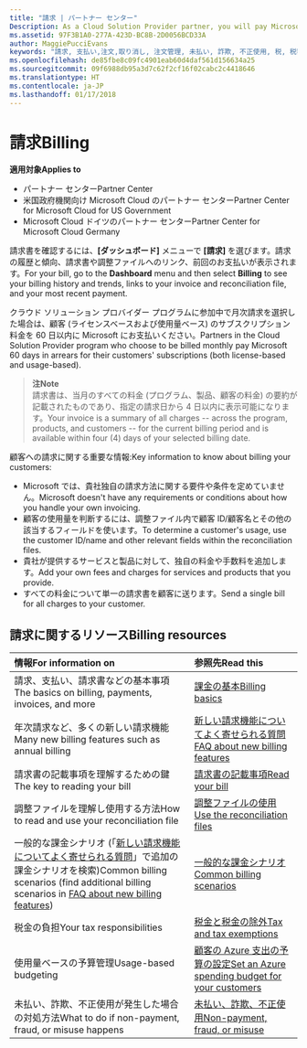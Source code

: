 ```yaml
---
title: "請求 | パートナー センター"
Description: As a Cloud Solution Provider partner, you will pay Microsoft 60 days in arrears for the license-based and usage-based subscriptions of your customers.
ms.assetid: 97F3B1A0-277A-423D-BC8B-2D0056BCD33A
author: MaggiePucciEvans
keywords: "請求, 支払い,注文,取り消し, 注文管理, 未払い, 詐欺, 不正使用, 税, 税額控除, 調整ファイル, 調整用のファイル"
ms.openlocfilehash: de85fbe8c09fc4901eab60d4daf561d156634a25
ms.sourcegitcommit: 09f6988db95a3d7c62f2cf16f02cabc2c4418646
ms.translationtype: HT
ms.contentlocale: ja-JP
ms.lasthandoff: 01/17/2018
---
```

# <a name="billing"></a><span data-ttu-id="c786a-103">請求</span><span class="sxs-lookup"><span data-stu-id="c786a-103">Billing</span></span>

**<span data-ttu-id="c786a-104">適用対象</span><span class="sxs-lookup"><span data-stu-id="c786a-104">Applies to</span></span>**

-  <span data-ttu-id="c786a-105">パートナー センター</span><span class="sxs-lookup"><span data-stu-id="c786a-105">Partner Center</span></span>
-  <span data-ttu-id="c786a-106">米国政府機関向け Microsoft Cloud のパートナー センター</span><span class="sxs-lookup"><span data-stu-id="c786a-106">Partner Center for Microsoft Cloud for US Government</span></span>
-  <span data-ttu-id="c786a-107">Microsoft Cloud ドイツのパートナー センター</span><span class="sxs-lookup"><span data-stu-id="c786a-107">Partner Center for Microsoft Cloud Germany</span></span>

<span data-ttu-id="c786a-108">請求書を確認するには、**[ダッシュボード]** メニューで **[請求]** を選びます。請求の履歴と傾向、請求書や調整ファイルへのリンク、前回のお支払いが表示されます。</span><span class="sxs-lookup"><span data-stu-id="c786a-108">For your bill, go to the **Dashboard** menu and then select **Billing** to see your billing history and trends, links to your invoice and reconciliation file, and your most recent payment.</span></span>

<span data-ttu-id="c786a-109">クラウド ソリューション プロバイダー プログラムに参加中で月次請求を選択した場合は、顧客 (ライセンスベースおよび使用量ベース) のサブスクリプション料金を 60 日以内に Microsoft にお支払いください。</span><span class="sxs-lookup"><span data-stu-id="c786a-109">Partners in the Cloud Solution Provider program who choose to be billed monthly pay Microsoft 60 days in arrears for their customers' subscriptions (both license-based and usage-based).</span></span>

>**<span data-ttu-id="c786a-110">注</span><span class="sxs-lookup"><span data-stu-id="c786a-110">Note</span></span>**<br>
<span data-ttu-id="c786a-111">請求書は、当月のすべての料金 (プログラム、製品、顧客の料金) の要約が記載されたものであり、指定の請求日から 4 日以内に表示可能になります。</span><span class="sxs-lookup"><span data-stu-id="c786a-111">Your invoice is a summary of all charges -- across the program, products, and customers -- for the current billing period and is available within four (4) days of your selected billing date.</span></span>

<span data-ttu-id="c786a-112">顧客への請求に関する重要な情報:</span><span class="sxs-lookup"><span data-stu-id="c786a-112">Key information to know about billing your customers:</span></span>

-   <span data-ttu-id="c786a-113">Microsoft では、貴社独自の請求方法に関する要件や条件を定めていません。</span><span class="sxs-lookup"><span data-stu-id="c786a-113">Microsoft doesn't have any requirements or conditions about how you handle your own invoicing.</span></span>
-   <span data-ttu-id="c786a-114">顧客の使用量を判断するには、調整ファイル内で顧客 ID/顧客名とその他の該当するフィールドを使います。</span><span class="sxs-lookup"><span data-stu-id="c786a-114">To determine a customer's usage, use the customer ID/name and other relevant fields within the reconciliation files.</span></span>
-   <span data-ttu-id="c786a-115">貴社が提供するサービスと製品に対して、独自の料金や手数料を追加します。</span><span class="sxs-lookup"><span data-stu-id="c786a-115">Add your own fees and charges for services and products that you provide.</span></span>
-   <span data-ttu-id="c786a-116">すべての料金について単一の請求書を顧客に送ります。</span><span class="sxs-lookup"><span data-stu-id="c786a-116">Send a single bill for all charges to your customer.</span></span>

## <a name="billing-resources"></a><span data-ttu-id="c786a-117">請求に関するリソース</span><span class="sxs-lookup"><span data-stu-id="c786a-117">Billing resources</span></span>
|**<span data-ttu-id="c786a-118">情報</span><span class="sxs-lookup"><span data-stu-id="c786a-118">For information on</span></span>**   |**<span data-ttu-id="c786a-119">参照先</span><span class="sxs-lookup"><span data-stu-id="c786a-119">Read this</span></span>**    |
|:-----------------------------|:-----------------|
|<span data-ttu-id="c786a-120">請求、支払い、請求書などの基本事項</span><span class="sxs-lookup"><span data-stu-id="c786a-120">The basics on billing, payments, invoices, and  more</span></span>   |[<span data-ttu-id="c786a-121">課金の基本</span><span class="sxs-lookup"><span data-stu-id="c786a-121">Billing basics</span></span>](billing-basics.md)
|<span data-ttu-id="c786a-122">年次請求など、多くの新しい請求機能</span><span class="sxs-lookup"><span data-stu-id="c786a-122">Many new billing features such as annual billing</span></span>   |[<span data-ttu-id="c786a-123">新しい請求機能についてよく寄せられる質問</span><span class="sxs-lookup"><span data-stu-id="c786a-123">FAQ about new billing features</span></span>](faq-about-new-billing-features.md)|
|<span data-ttu-id="c786a-124">請求書の記載事項を理解するための鍵</span><span class="sxs-lookup"><span data-stu-id="c786a-124">The key to reading your bill</span></span>   |[<span data-ttu-id="c786a-125">請求書の記載事項</span><span class="sxs-lookup"><span data-stu-id="c786a-125">Read your bill</span></span>](read-your-bill.md)   |
|<span data-ttu-id="c786a-126">調整ファイルを理解し使用する方法</span><span class="sxs-lookup"><span data-stu-id="c786a-126">How to read and use your reconciliation file</span></span>   |[<span data-ttu-id="c786a-127">調整ファイルの使用</span><span class="sxs-lookup"><span data-stu-id="c786a-127">Use the reconciliation files</span></span>](use-the-reconciliation-files.md)|
|<span data-ttu-id="c786a-128">一般的な課金シナリオ (「[新しい請求機能についてよく寄せられる質問](faq-about-new-billing-features.md)」で追加の課金シナリオを検索)</span><span class="sxs-lookup"><span data-stu-id="c786a-128">Common billing scenarios (find additional billing scenarios in [FAQ about new billing features](faq-about-new-billing-features.md))</span></span>|[<span data-ttu-id="c786a-129">一般的な課金シナリオ</span><span class="sxs-lookup"><span data-stu-id="c786a-129">Common billing scenarios</span></span>](common-billing-scenarios.md)|
|<span data-ttu-id="c786a-130">税金の負担</span><span class="sxs-lookup"><span data-stu-id="c786a-130">Your tax responsibilities</span></span>   | [<span data-ttu-id="c786a-131">税金と税金の除外</span><span class="sxs-lookup"><span data-stu-id="c786a-131">Tax and tax exemptions</span></span>](tax-and-tax-exemptions.md)|
|<span data-ttu-id="c786a-132">使用量ベースの予算管理</span><span class="sxs-lookup"><span data-stu-id="c786a-132">Usage-based budgeting</span></span>    |[<span data-ttu-id="c786a-133">顧客の Azure 支出の予算の設定</span><span class="sxs-lookup"><span data-stu-id="c786a-133">Set an Azure spending budget for your customers</span></span>](set-an-azure-spending-budget-for-your-customers.md)|
|<span data-ttu-id="c786a-134">未払い、詐欺、不正使用が発生した場合の対処方法</span><span class="sxs-lookup"><span data-stu-id="c786a-134">What to do if non-payment, fraud, or misuse happens</span></span>   |[<span data-ttu-id="c786a-135">未払い、詐欺、不正使用</span><span class="sxs-lookup"><span data-stu-id="c786a-135">Non-payment, fraud, or misuse</span></span>](non-payment--fraud--or-misuse.md)|




















